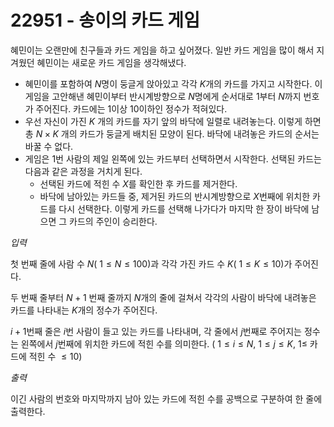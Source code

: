 # 22951 - 송이의 카드 게임

혜민이는 오랜만에 친구들과 카드 게임을 하고 싶어졌다. 일반 카드 게임을 많이 해서 지겨웠던 혜민이는 새로운 카드 게임을 생각해냈다.

- 혜민이를 포함하여
  $N$명이 둥글게 앉아있고 각각
  $K$개의 카드를 가지고 시작한다. 이 게임을 고안해낸 혜민이부터 반시계방향으로
  $N$명에게 순서대로
  $1$부터
  $N$까지 번호가 주어진다. 카드에는
  $1$이상
  $10$이하인 정수가 적혀있다.
- 우선 자신이 가진
  $K$ 개의 카드를 자기 앞의 바닥에 일렬로 내려놓는다. 이렇게 하면 총
  $N \times K$ 개의 카드가 둥글게 배치된 모양이 된다. 바닥에 내려놓은 카드의 순서는 바꿀 수 없다.
- 게임은
  $1$번 사람의 제일 왼쪽에 있는 카드부터 선택하면서 시작한다. 선택된 카드는 다음과 같은 과정을 거치게 된다.
  - 선택된 카드에 적힌 수
    $X$를 확인한 후 카드를 제거한다.
  - 바닥에 남아있는 카드들 중, 제거된 카드의 반시계방향으로
    $X$번째에 위치한 카드를 다시 선택한다.
    이렇게 카드를 선택해 나가다가 마지막 한 장이 바닥에 남으면 그 카드의 주인이 승리한다.

_입력_

첫 번째 줄에 사람 수
$N$(
$1 \leq N \leq 100$)과 각각 가진 카드 수
$K$(
$1 \leq K \leq 10$)가 주어진다.

두 번째 줄부터
$N+1$ 번째 줄까지
$N$개의 줄에 걸쳐서 각각의 사람이 바닥에 내려놓은 카드를 나타내는
$K$개의 정수가 주어진다.

$i+1$번째 줄은
$i$번 사람이 들고 있는 카드를 나타내며, 각 줄에서
$j$번째로 주어지는 정수는 왼쪽에서
$j$번째에 위치한 카드에 적힌 수를 의미한다. (
$1 \leq i \leq N$,
$1 \leq j \leq K$,
$1 \le$ 카드에 적힌 수
$\le 10$)

_출력_

이긴 사람의 번호와 마지막까지 남아 있는 카드에 적힌 수를 공백으로 구분하여 한 줄에 출력한다.
